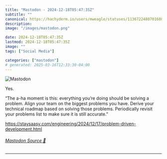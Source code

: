 ```yaml
---
title: "Mastodon - 2024-12-18T05:47:35Z"
subtitle: ""
canonical: https://hachyderm.io/users/mweagle/statuses/113672248070160801
description:
image: "/images/mastodon.png"

date: 2024-12-18T05:47:35Z
lastmod: 2024-12-18T05:47:35Z
image: ""
tags: ["Social Media"]

categories: ["mastodon"]
# generated: 2025-03-16T12:33:30-04:00
---
```

![Mastodon](/images/mastodon.png)

<p>Yes. </p><p>“The a-ha moment is this: everything you’re doing should be solving a problem. Align your team on the biggest problems you have. Derive your technical roadmap based on solving those problems. Periodically revisit your problems list to make sure it is still accurate.”</p><p><a href="https://staysaasy.com/engineering/2024/12/17/problem-driven-development.html" target="_blank" rel="nofollow noopener noreferrer" translate="no"><span class="invisible">https://</span><span class="ellipsis">staysaasy.com/engineering/2024</span><span class="invisible">/12/17/problem-driven-development.html</span></a></p>


###### [Mastodon Source 🐘](https://hachyderm.io/@mweagle/113672248070160801)

___
